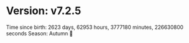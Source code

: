 # Version: v7.2.5
Time since birth: 2623 days, 62953 hours, 3777180 minutes, 226630800 seconds
Season: Autumn 🍁
